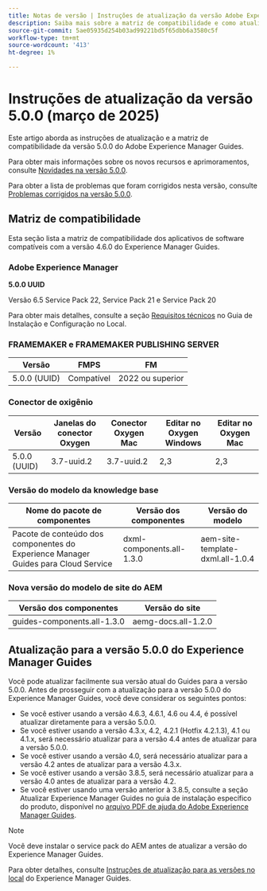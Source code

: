 ```yaml
---
title: Notas de versão | Instruções de atualização da versão Adobe Experience Manager Guides 5.0.0
description: Saiba mais sobre a matriz de compatibilidade e como atualizar para a versão 5.0.0 do Adobe Experience Manager Guides.
source-git-commit: 5ae05935d254b03ad99221bd5f65dbb6a3580c5f
workflow-type: tm+mt
source-wordcount: '413'
ht-degree: 1%

---
```


# Instruções de atualização da versão 5.0.0 (março de 2025)

Este artigo aborda as instruções de atualização e a matriz de compatibilidade da versão 5.0.0 do Adobe Experience Manager Guides.

Para obter mais informações sobre os novos recursos e aprimoramentos, consulte [Novidades na versão 5.0.0](../release-info/whats-new-5-0-0.md).

Para obter a lista de problemas que foram corrigidos nesta versão, consulte [Problemas corrigidos na versão 5.0.0](../release-info/fixed-issues-5-0-0.md).

## Matriz de compatibilidade

Esta seção lista a matriz de compatibilidade dos aplicativos de software compatíveis com a versão 4.6.0 do Experience Manager Guides.

### Adobe Experience Manager

**5.0.0 UUID**

Versão 6.5 Service Pack 22, Service Pack 21 e Service Pack 20

Para obter mais detalhes, consulte a seção [Requisitos técnicos](../install-guide/download-install-technical-requirements.md) no Guia de Instalação e Configuração no Local.

### FRAMEMAKER e FRAMEMAKER PUBLISHING SERVER

| Versão | FMPS | FM |
| --- | --- | --- |
| 5.0.0 (UUID) | Compatível | 2022 ou superior |

### Conector de oxigênio

| Versão | Janelas do conector Oxygen | Conector Oxygen Mac | Editar no Oxygen Windows | Editar no Oxygen Mac |
| --- | --- | --- |--- |--- |
| 5.0.0 (UUID) | 3.7-uuid.2 | 3.7-uuid.2 | 2,3 | 2,3 |

### Versão do modelo da knowledge base

| Nome do pacote de componentes | Versão dos componentes | Versão do modelo |
|---|---|---|
| Pacote de conteúdo dos componentes do Experience Manager Guides para Cloud Service | dxml-components.all-1.3.0 | aem-site-template-dxml.all-1.0.4 |

### Nova versão do modelo de site do AEM


| Versão dos componentes | Versão do site |
|---|---|
| guides-components.all-1.3.0 | aemg-docs.all-1.2.0 |


## Atualização para a versão 5.0.0 do Experience Manager Guides

Você pode atualizar facilmente sua versão atual do Guides para a versão 5.0.0. Antes de prosseguir com a atualização para a versão 5.0.0 do Experience Manager Guides, você deve considerar os seguintes pontos:

- Se você estiver usando a versão 4.6.3, 4.6.1, 4.6 ou 4.4, é possível atualizar diretamente para a versão 5.0.0.
- Se você estiver usando a versão 4.3.x, 4.2, 4.2.1 (Hotfix 4.2.1.3), 4.1 ou 4.1.x, será necessário atualizar para a versão 4.4 antes de atualizar para a versão 5.0.0.
- Se você estiver usando a versão 4.0, será necessário atualizar para a versão 4.2 antes de atualizar para a versão 4.3.x.
- Se você estiver usando a versão 3.8.5, será necessário atualizar para a versão 4.0 antes de atualizar para a versão 4.2.
- Se você estiver usando uma versão anterior à 3.8.5, consulte a seção Atualizar Experience Manager Guides no guia de instalação específico do produto, disponível no [arquivo PDF de ajuda do Adobe Experience Manager Guides](https://helpx.adobe.com/br/xml-documentation-for-experience-manager/archive.html).

>[!NOTE]
>
>Você deve instalar o service pack do AEM antes de atualizar a versão do Experience Manager Guides.

Para obter detalhes, consulte [Instruções de atualização para as versões no local](../install-guide/upgrade-xml-documentation.md) do Experience Manager Guides.